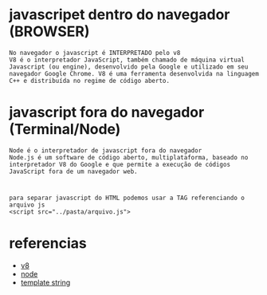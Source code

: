 # javascripet dentro do navegador (BROWSER)
    No navegador o javascript é INTERPRETADO pelo v8
    V8 é o interpretador JavaScript, também chamado de máquina virtual Javascript (ou engine), desenvolvido pela Google e utilizado em seu navegador Google Chrome. V8 é uma ferramenta desenvolvida na linguagem C++ e distribuída no regime de código aberto.



# javascript fora do navegador (Terminal/Node)
    Node é o interpretador de javascript fora do navegador
    Node.js é um software de código aberto, multiplataforma, baseado no interpretador V8 do Google e que permite a execução de códigos JavaScript fora de um navegador web.


# 
    para separar javascript do HTML podemos usar a TAG referenciando o arquivo js
    <script src="../pasta/arquivo.js">

# referencias
   - [v8](https://pt.wikipedia.org/wiki/v8_(javascript))
   - [node](https://pt.wikipedia.org/wiki/node.js)
   - [template string](https://developer.mozilla.org/pt-BR/docs/web/javaScript/Reference/template_literals)